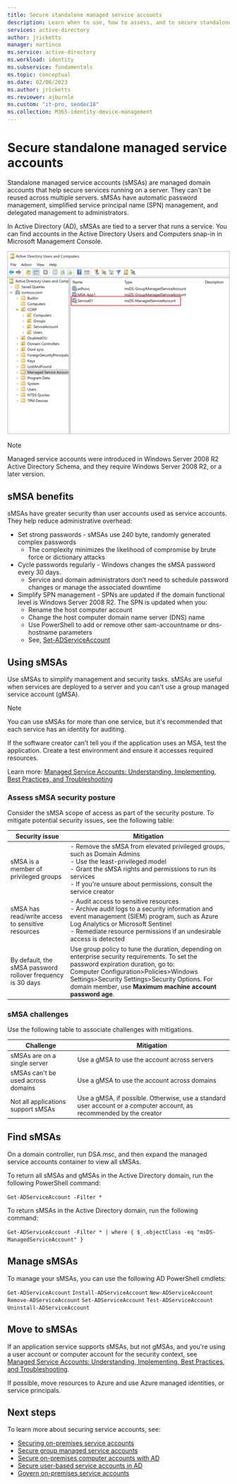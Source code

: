 ```yaml
---
title: Secure standalone managed service accounts
description: Learn when to use, how to assess, and to secure standalone managed service accounts (sMSAs)
services: active-directory
author: jricketts
manager: martinco
ms.service: active-directory
ms.workload: identity
ms.subservice: fundamentals
ms.topic: conceptual
ms.date: 02/08/2023
ms.author: jricketts
ms.reviewer: ajburnle
ms.custom: "it-pro, seodec18"
ms.collection: M365-identity-device-management
---
```


# Secure standalone managed service accounts

Standalone managed service accounts (sMSAs) are managed domain accounts that help secure services running on a server. They can't be reused across multiple servers. sMSAs have automatic password management, simplified service principal name (SPN) management, and delegated management to administrators. 

In Active Directory (AD), sMSAs are tied to a server that runs a service. You can find accounts in the Active Directory Users and Computers snap-in in Microsoft Management Console.

   ![Screenshot of a service name and type under Active Directory Users and Computers.](./media/securing-service-accounts/secure-standalone-msa-image-1.png)

> [!NOTE]
> Managed service accounts were introduced in Windows Server 2008 R2 Active Directory Schema, and they require Windows Server 2008 R2, or a later version. 

## sMSA benefits

sMSAs have greater security than user accounts used as service accounts. They help reduce administrative overhead:

* Set strong passwords - sMSAs use 240 byte, randomly generated complex passwords
  * The complexity minimizes the likelihood of compromise by brute force or dictionary attacks
* Cycle passwords regularly - Windows changes the sMSA password every 30 days. 
  * Service and domain administrators don’t need to schedule password changes or manage the associated downtime
* Simplify SPN management - SPNs are updated if the domain functional level is Windows Server 2008 R2. The SPN is updated when you:
  * Rename the host computer account
  * Change the host computer domain name server (DNS) name
  * Use PowerShell to add or remove other sam-accountname or dns-hostname parameters
  * See, [Set-ADServiceAccount](/powershell/module/activedirectory/set-adserviceaccount)

## Using sMSAs

Use sMSAs to simplify management and security tasks. sMSAs are useful when services are deployed to a server and you can't use a group managed service account (gMSA). 

> [!NOTE] 
> You can use sMSAs for more than one service, but it's recommended that each service has an identity for auditing. 

If the software creator can’t tell you if the application uses an MSA, test the application. Create a test environment and ensure it accesses required resources. 

Learn more: [Managed Service Accounts: Understanding, Implementing, Best Practices, and Troubleshooting](/archive/blogs/askds/managed-service-accounts-understanding-implementing-best-practices-and-troubleshooting)

### Assess sMSA security posture

Consider the sMSA scope of access as part of the security posture. To mitigate potential security issues, see the following table:

| Security issue| Mitigation |
| - | - |
| sMSA is a member of privileged groups | - Remove the sMSA from elevated privileged groups, such as Domain Admins</br> - Use the least-privileged model </br> - Grant the sMSA rights and permissions to run its services</br> - If you're unsure about permissions, consult the service creator|
| sMSA has read/write access to sensitive resources | - Audit access to sensitive resources</br> - Archive audit logs to a security information and event management (SIEM) program, such as Azure Log Analytics or Microsoft Sentinel </br> - Remediate resource permissions if an undesirable access is detected |
| By default, the sMSA password rollover frequency is 30 days | Use group policy to tune the duration, depending on enterprise security requirements. To set the password expiration duration, go to:<br>Computer Configuration>Policies>Windows Settings>Security Settings>Security Options. For domain member, use **Maximum machine account password age**. |

### sMSA challenges
  
Use the following table to associate challenges with mitigations.

| Challenge| Mitigation |
| - | - |
| sMSAs are on a single server | Use a gMSA to use the account across servers |
| sMSAs can't be used across domains | Use a gMSA to use the account across domains |
| Not all applications support sMSAs| Use a gMSA, if possible. Otherwise, use a standard user account or a computer account, as recommended by the creator|

## Find sMSAs

On a domain controller, run DSA.msc, and then expand the managed service accounts container to view all sMSAs. 

To return all sMSAs and gMSAs in the Active Directory domain, run the following PowerShell command: 

`Get-ADServiceAccount -Filter *`

To return sMSAs in the Active Directory domain, run the following command:

`Get-ADServiceAccount -Filter * | where { $_.objectClass -eq "msDS-ManagedServiceAccount" }`

## Manage sMSAs

To manage your sMSAs, you can use the following AD PowerShell cmdlets:

`Get-ADServiceAccount`
`Install-ADServiceAccount`
`New-ADServiceAccount`
`Remove-ADServiceAccount`
`Set-ADServiceAccount`
`Test-ADServiceAccount`
`Uninstall-ADServiceAccount`

## Move to sMSAs

If an application service supports sMSAs, but not gMSAs, and you're using a user account or computer account for the security context, see</br>
[Managed Service Accounts: Understanding, Implementing, Best Practices, and Troubleshooting](/archive/blogs/askds/managed-service-accounts-understanding-implementing-best-practices-and-troubleshooting).

If possible, move resources to Azure and use Azure managed identities, or service principals.

## Next steps

To learn more about securing service accounts, see:

* [Securing on-premises service accounts](service-accounts-on-premises.md)  
* [Secure group managed service accounts](service-accounts-group-managed.md)  
* [Secure on-premises computer accounts with AD](service-accounts-computer.md)  
* [Secure user-based service accounts in AD](service-accounts-user-on-premises.md)  
* [Govern on-premises service accounts](service-accounts-govern-on-premises.md)
